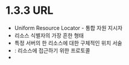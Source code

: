 # 1.3.3 URL

* Uniform Resource Locator - 통합 자원 지시자
* 리소스 식별자의 가장 흔한 형태
* 특정 서버의 한 리소스에 대한 구체적인 위치 서술
* &#x20;: 리소스에 접근하기 위한 프로토콜
*
